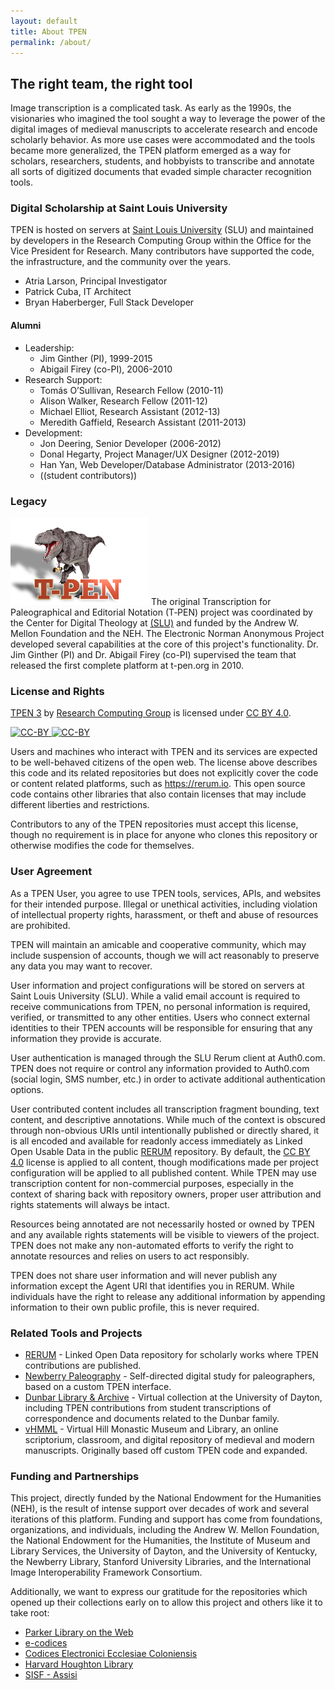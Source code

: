 ```yaml
---
layout: default
title: About TPEN
permalink: /about/
---
```


## The right team, the right tool

Image transcription is a complicated task. As early as the 1990s, the visionaries who imagined the tool sought
a way to leverage the power of the digital images of medieval manuscripts to accelerate research and encode
scholarly behavior. As more use cases were accommodated and the tools became more generalized, the TPEN platform
emerged as a way for scholars, researchers, students, and hobbyists to transcribe and annotate all sorts of
digitized documents that evaded simple character recognition tools.

### Digital Scholarship at Saint Louis University

TPEN is hosted on servers at [Saint Louis University](https://slu.edu) (SLU) and maintained by developers in the
Research Computing Group within the Office for the Vice President for Research. Many contributors have supported
the code, the infrastructure, and the community over the years.

* Atria Larson, Principal Investigator
* Patrick Cuba, IT Architect
* Bryan Haberberger, Full Stack Developer

#### Alumni

* Leadership:
  * Jim Ginther (PI), 1999-2015
  * Abigail Firey (co-PI), 2006-2010
* Research Support:
  * Tomás O’Sullivan, Research Fellow (2010-11)
  * Alison Walker, Research Fellow (2011-12)
  * Michael Elliot, Research Assistant (2012-13)
  * Meredith Gaffield, Research Assistant (2011-2013)
* Development:
  * Jon Deering, Senior Developer (2006-2012)
  * Donal Hegarty, Project Manager/UX Designer (2012-2019)
  * Han Yan, Web Developer/Database Administrator (2013-2016)
  * ((student contributors))

### Legacy

!["old TPEN logo"](/assets/img/tpen_clearShadowSmall.png)
The original Transcription for Paleographical and Editorial Notation (T‑PEN) project was coordinated by the
Center for Digital Theology at [(SLU)](https://slu.edu) and funded by the Andrew W. Mellon
Foundation and the NEH. The Electronic Norman Anonymous Project developed several capabilities at the core of this
project's functionality. Dr. Jim Ginther (PI) and Dr. Abigail Firey (co-PI) supervised the team that released the
first complete platform at t-pen.org in 2010.

### License and Rights

[TPEN 3](https://github.com/CenterForDigitalHumanities/TPEN3)
by [Research Computing Group](https://github.com/CenterForDigitalHumanities)
is licensed under [CC BY 4.0](http://creativecommons.org/licenses/by/4.0/).

[![CC-BY](https://mirrors.creativecommons.org/presskit/icons/cc.svg)
![CC-BY](https://mirrors.creativecommons.org/presskit/icons/by.svg)](http://creativecommons.org/licenses/by/4.0/)

Users and machines who interact with TPEN and its services are expected to be well-behaved citizens of
the open web. The license above describes this code and its related repositories but does not explicitly
cover the code or content related platforms, such as <https://rerum.io>. This open source code contains other
libraries that also contain licenses that may include different liberties and restrictions.

Contributors to any of the TPEN repositories must accept this license, though no requirement is in place
for anyone who clones this repository or otherwise modifies the code for themselves.

### User Agreement

As a TPEN User, you agree to use TPEN tools, services, APIs, and websites for their intended purpose. Illegal or unethical activities, including violation of intellectual property rights, harassment, or theft and abuse of resources are prohibited.

TPEN will maintain an amicable and cooperative community, which may include suspension of accounts, though we will act reasonably to preserve any data you may want to recover.

User information and project configurations will be stored on servers at Saint Louis University (SLU). While a valid email account is required to receive communications from TPEN, no personal information is required, verified, or transmitted to any other entities. Users who connect external identities to their TPEN accounts will be responsible for ensuring that any information they provide is accurate.

User authentication is managed through the SLU Rerum client at Auth0.com. TPEN does not require or control any information provided to Auth0.com (social login, SMS number, etc.) in order to activate additional authentication options.

User contributed content includes all transcription fragment bounding, text content, and descriptive annotations. While much of the context is obscured through non-obvious URIs until intentionally published or directly shared, it is all encoded and available for readonly access immediately as Linked Open Usable Data in the public [RERUM](https://rerum.io/) repository. By default, the [CC BY 4.0](http://creativecommons.org/licenses/by/4.0/) license is applied to all content, though modifications made per project configuration will be applied to all published content. While TPEN may use transcription content for non-commercial purposes, especially in the context of sharing back with repository owners, proper user attribution and rights statements will always be intact.

Resources being annotated are not necessarily hosted or owned by TPEN and any available rights statements will be visible to viewers of the project. TPEN does not make any non-automated efforts to verify the right to annotate resources and relies on users to act responsibly.

TPEN does not share user information and will never publish any information except the Agent URI that identifies you in RERUM. While individuals have the right to release any additional information by appending information to their own public profile, this is never required.

### Related Tools and Projects

* [RERUM](https://rerum.io/) - Linked Open Data repository for scholarly works where TPEN contributions are published.
* [Newberry Paleography](https://newberry.t-pen.org) - Self-directed digital study for paleographers, based on a custom TPEN interface.
* [Dunbar Library & Archive](https://dunbar.udayton.edu/) - Virtual collection at the University of Dayton, including TPEN contributions from student transcriptions of correspondence and documents related to the Dunbar family.
* [vHMML](https://vhmml.org/) - Virtual Hill Monastic Museum and Library, an online scriptorium, classroom, and digital repository of medieval and modern manuscripts. Originally based off custom TPEN code and expanded.

### Funding and Partnerships

This project, directly funded by the National Endowment for the Humanities (NEH), is the result of intense support over decades of work and several iterations of this platform. Funding and support has come from foundations, organizations, and individuals, including the Andrew W. Mellon Foundation, the National Endowment for the Humanities, the Institute of Museum and Library Services, the University of Dayton, and the University of Kentucky, the Newberry Library, Stanford University Libraries, and the International Image Interoperability Framework Consortium.

Additionally, we want to express our gratitude for the repositories which opened up their collections early on to allow this project and others like it to take root:

* [Parker Library on the Web](//parker.stanford.edu/parker/)
* [e-codices](//www.e-codices.unifr.ch/)
* [Codices Electronici Ecclesiae Coloniensis](//digital.dombibliothek-koeln.de/handschriften/)
* [Harvard Houghton Library](//library.harvard.edu/libraries/houghton#collections)
* [SISF - Assisi](//www.sisf-assisi.it/)
